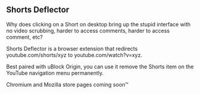 ## Shorts Deflector
Why does clicking on a Short on desktop bring up the stupid interface with no video scrubbing, harder to access comments, harder to access comment, etc?

Shorts Deflector is a browser extension that redirects youtube.com/shorts/xyz to youtube.com/watch?v=xyz.

Best paired with uBlock Origin, you can use it remove the Shorts item on the YouTube navigation menu permanently.

Chromium and Mozilla store pages coming soon™